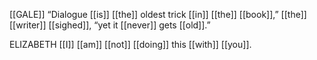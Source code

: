 [[GALE]]
“Dialogue [[is]] [[the]] oldest trick [[in]] [[the]] [[book]],” [[the]] [[writer]] [[sighed]], “yet it [[never]] gets [[old]].”

ELIZABETH
[[I]] [[am]] [[not]] [[doing]] this [[with]] [[you]].

